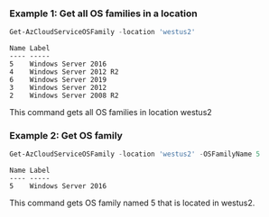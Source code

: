 ### Example 1: Get all OS families in a location
```powershell
Get-AzCloudServiceOSFamily -location 'westus2'
```

```output
Name Label
---- -----
5    Windows Server 2016
4    Windows Server 2012 R2
6    Windows Server 2019
3    Windows Server 2012
2    Windows Server 2008 R2
```

This command gets all OS families in location westus2

### Example 2: Get OS family
```powershell
Get-AzCloudServiceOSFamily -location 'westus2' -OSFamilyName 5
```

```output
Name Label
---- -----
5    Windows Server 2016
```

This command gets OS family named 5 that is located in westus2.
